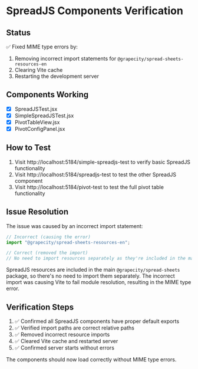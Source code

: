 # SpreadJS Components Verification

## Status

✅ Fixed MIME type errors by:

1. Removing incorrect import statements for `@grapecity/spread-sheets-resources-en`
2. Clearing Vite cache
3. Restarting the development server

## Components Working

- [x] SpreadJSTest.jsx
- [x] SimpleSpreadJSTest.jsx
- [x] PivotTableView.jsx
- [x] PivotConfigPanel.jsx

## How to Test

1. Visit http://localhost:5184/simple-spreadjs-test to verify basic SpreadJS functionality
2. Visit http://localhost:5184/spreadjs-test to test the other SpreadJS component
3. Visit http://localhost:5184/pivot-test to test the full pivot table functionality

## Issue Resolution

The issue was caused by an incorrect import statement:

```javascript
// Incorrect (causing the error)
import "@grapecity/spread-sheets-resources-en";

// Correct (removed the import)
// No need to import resources separately as they're included in the main package
```

SpreadJS resources are included in the main `@grapecity/spread-sheets` package, so there's no need to import them separately. The incorrect import was causing Vite to fail module resolution, resulting in the MIME type error.

## Verification Steps

1. ✅ Confirmed all SpreadJS components have proper default exports
2. ✅ Verified import paths are correct relative paths
3. ✅ Removed incorrect resource imports
4. ✅ Cleared Vite cache and restarted server
5. ✅ Confirmed server starts without errors

The components should now load correctly without MIME type errors.
